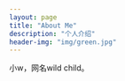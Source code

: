 ```yaml
---
layout: page
title: "About Me"
description: "个人介绍" 
header-img: "img/green.jpg"
---
```


小w，网名wild child。





